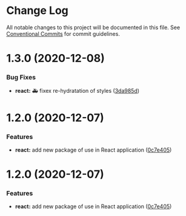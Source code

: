 # Change Log

All notable changes to this project will be documented in this file.
See [Conventional Commits](https://conventionalcommits.org) for commit guidelines.

# 1.3.0 (2020-12-08)


### Bug Fixes

* **react:** :ambulance: fixex re-hydratation of styles ([3da985d](https://github.com/atmc/atmc/commit/3da985d7836d543f3e5a0d733c589e877ae4b79d))



# 1.2.0 (2020-12-07)


### Features

* **react:** add new package of use in React application ([0c7e405](https://github.com/atmc/atmc/commit/0c7e405a4717245992dd2e11b3a4cb5779ec4f1b))





# 1.2.0 (2020-12-07)


### Features

* **react:** add new package of use in React application ([0c7e405](https://github.com/atmc/atmc/commit/0c7e405a4717245992dd2e11b3a4cb5779ec4f1b))
